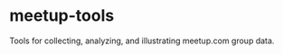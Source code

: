 meetup-tools
============

Tools for collecting, analyzing, and illustrating meetup.com group data.
